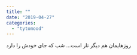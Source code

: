 ```yaml
---
title: ""
date: "2019-04-27"
categories: 
  - "tytomood"
---
```


روزهایمان هم دیگر تار است... شب که جای خودش را دارد
